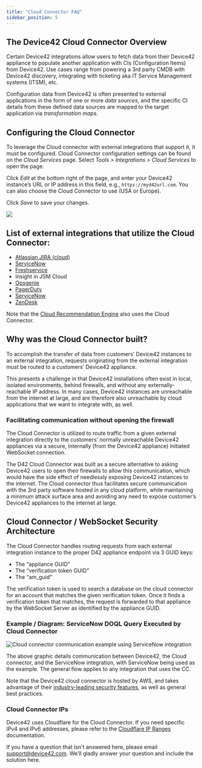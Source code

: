 ```yaml
---
title: "Cloud Connector FAQ"
sidebar_position: 5
---
```


## The Device42 Cloud Connector Overview

Certain Device42 integrations allow users to fetch data from their Device42 appliance to populate another application with CIs (Configuration Items) from Device42. Use cases range from powering a 3rd party CMDB with Device42 discovery, integrating with ticketing aka IT Service Management systems (ITSM), etc.

Configuration data from Device42 is often presented to external applications in the form of one or more _data sources_, and the specific CI details from these defined data sources are mapped to the target application via _transformation maps_.

## Configuring the Cloud Connector

To leverage the Cloud connector with external integrations that support it, it must be configured. Cloud Connector configuration settings can be found on the _Cloud Services_ page. Select _Tools > Integrations > Cloud Services_ to open the page.

Click _Edit_ at the bottom right of the page, and enter your Device42 instance’s URL or IP address in this field, e.g., `https://myd42url.com`. You can also choose the Cloud Connector to use (USA or Europe).

Click _Save_ to save your changes.

![](/assets/images/D42-28184_cloud-services-page.png)

## List of external integrations that utilize the Cloud Connector:

- [Atlassian JIRA (cloud)](integration/external-integrations/jira-integrations/device42-jira-cloud-integration.mdx)
- [ServiceNow](device42-servicenow-connector.md)
- [Freshservice](integration/external-integrations/freshservice-integration.mdx)
- Insight in JSM Cloud
- [Opsgenie](integration/external-integrations/opsgenie-integration.md)
- [PagerDuty](integration/external-integrations/pagerduty-integration.md)
- [ServiceNow](integration/external-integrations/device42-servicenow-connector.md)
- [ZenDesk](device42-zendesk-connector.md)

Note that the [Cloud Recommendation Engine](reports/reports/cloud-recommendation-engine.md) also uses the Cloud Connector.

## Why was the Cloud Connector built?

To accomplish the transfer of data from customers’ Device42 instances to an external integration, requests originating from the external integration must be routed to a customers’ Device42 appliance.

This presents a challenge in that Device42 installations often exist in local, isolated environments, behind firewalls, and without any externally-reachable IP address. In many cases, Device42 instances are unreachable from the internet at large, and are therefore also unreachable by cloud applications that we want to integrate with, as well.

### Facilitating communication without opening the firewall

The Cloud Connector is utilized to route traffic from a given external integration directly to the customers’ normally unreachable Device42 appliances via a secure, internally (from the Device42 appliance) initiated WebSocket connection.

The D42 Cloud Connector was built as a secure alternative to asking Device42 users to open their firewalls to allow this communication, which would have the side effect of needlessly exposing Device42 instances to the internet. The Cloud connector thus facilitates secure communication with the 3rd party software hosted in any cloud platform, while maintaining a minimum attack surface area and avoiding any need to expose customer’s Device42 appliances to the internet at large.

## Cloud Connector / WebSocket Security Architecture

The Cloud Connector handles routing requests from each external integration instance to the proper D42 appliance endpoint via 3 GUID keys:

- The “appliance GUID”
- The “verification token GUID”
- The “am_guid”

The verification token is used to search a database on the cloud connector for an account that matches the given verification token. Once it finds a verification token that matches, the request is forwarded to that appliance by the WebSocket Server as identified by the appliance GUID.

### Example / Diagram: ServiceNow DOQL Query Executed by Cloud Connector

![Cloud connector communication example using ServiceNow integration](/assets/images/Device42-ServiceNow_Integration_Cloud-Connector_v2.png)

The above graphic details communication between Device42, the Cloud connector, and the ServiceNow integration, with ServiceNow being used as the example. The general flow applies to any integration that uses the CC.

Note that the Device42 cloud connector is hosted by AWS, and takes advantage of their [industry-leading security features](https://aws.amazon.com/security/), as well as general best practices.

### Cloud Connector IPs

Device42 uses Cloudflare for the Cloud Connector. If you need specific IPv4 and IPv6 addresses, please refer to the [Cloudflare IP Ranges](https://www.cloudflare.com/en-in/) documentation.

If you have a question that isn't answered here, please email [support@device42.com](mailto:support@device42). We'll gladly answer your question and include the solution here.
